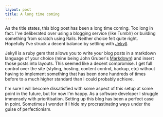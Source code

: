 ```yaml
---
layout: post
title: A long time coming
---
```


As the title states, this blog post has been a long time coming. Too
long in fact. I've deliberated over using a blogging service (like
Tumblr) or building something from scratch using Rails. Neither choice
felt quite right. Hopefully I've struck a decent balance by settling
with [Jekyll](https://github.com/mojombo/jekyll).

Jekyll is a ruby gem that allows you to write your blog posts
in a markdown language of your choice (mine being John Gruber's
[Markdown](http://daringfireball.net/projects/markdown/)) and insert
those posts into layouts. This seemed like a decent compromise. I get
full control over the site (styling, hosting, content control, backup,
etc) without having to implement something that has been done hundreds
of times before to a much higher standard than I could probably achieve.

I'm sure I will become dissatisfied with some aspect of this setup at
some point in the future, but for now I'm happy. As a software developer
I struggle immensely with prioritisation. Setting up this blog has been a
perfect case in point. Sometimes I wonder if I hide my procrastinating
ways under the guise of perfectionism.
